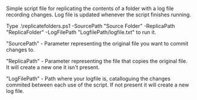 Simple script file for replicating the contents of a folder with a log file recording changes. Log file is updated whenever the script finishes running.

Type .\replicatefolders.ps1 -SourcePath "Source Folder" -ReplicaPath "ReplicaFolder" -LogFilePath "LogfilePath/logfile.txt" to run it.

"SourcePath" - Parameter representing the original file you want to commit changes to.

"ReplicaPath" - Parameter representing the file that copies the original file. It will create a new one it isn't present.

"LogFilePath" - Path where your logfile is, catalloguing the changes commited between each use of the script. If not present it will create a new log file.
